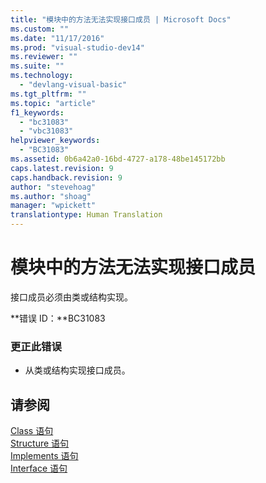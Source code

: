 ```yaml
---
title: "模块中的方法无法实现接口成员 | Microsoft Docs"
ms.custom: ""
ms.date: "11/17/2016"
ms.prod: "visual-studio-dev14"
ms.reviewer: ""
ms.suite: ""
ms.technology: 
  - "devlang-visual-basic"
ms.tgt_pltfrm: ""
ms.topic: "article"
f1_keywords: 
  - "bc31083"
  - "vbc31083"
helpviewer_keywords: 
  - "BC31083"
ms.assetid: 0b6a42a0-16bd-4727-a178-48be145172bb
caps.latest.revision: 9
caps.handback.revision: 9
author: "stevehoag"
ms.author: "shoag"
manager: "wpickett"
translationtype: Human Translation
---
```

# 模块中的方法无法实现接口成员
接口成员必须由类或结构实现。  
  
 **错误 ID：**BC31083  
  
### 更正此错误  
  
-   从类或结构实现接口成员。  
  
## 请参阅  
 [Class 语句](../../visual-basic/language-reference/statements/class-statement.md)   
 [Structure 语句](../../visual-basic/language-reference/statements/structure-statement.md)   
 [Implements 语句](../../visual-basic/language-reference/statements/implements-statement.md)   
 [Interface 语句](../../visual-basic/language-reference/statements/interface-statement.md)
